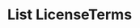 ---
title: List LicenseTerms
excerpt: Retrieve a paginated, filtered list of LicenseTerms
api:
  file: story-protocol-api-reference.json
  operationId: post_api-v2-licenses-terms
deprecated: false
hidden: false
metadata:
  title: ''
  description: ''
  robots: index
next:
  description: ''
---